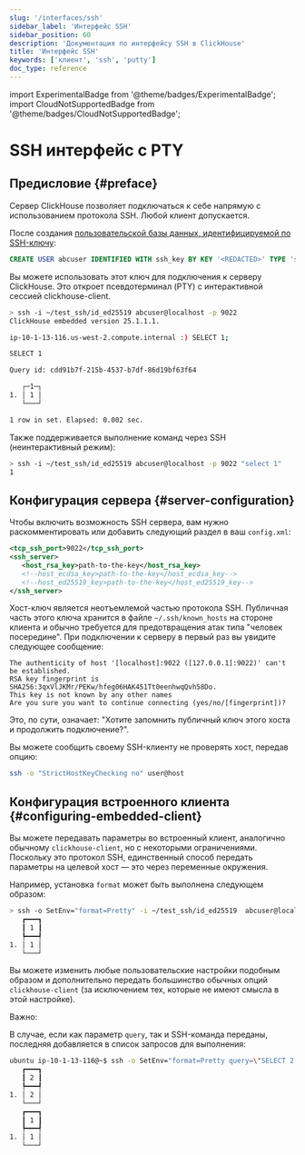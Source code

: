 ```yaml
---
slug: '/interfaces/ssh'
sidebar_label: 'Интерфейс SSH'
sidebar_position: 60
description: 'Документация по интерфейсу SSH в ClickHouse'
title: 'Интерфейс SSH'
keywords: ['клиент', 'ssh', 'putty']
doc_type: reference
---
```

import ExperimentalBadge from '@theme/badges/ExperimentalBadge';
import CloudNotSupportedBadge from '@theme/badges/CloudNotSupportedBadge';


# SSH интерфейс с PTY

<ExperimentalBadge/>
<CloudNotSupportedBadge/>

## Предисловие {#preface}

Сервер ClickHouse позволяет подключаться к себе напрямую с использованием протокола SSH. Любой клиент допускается.

После создания [пользовательской базы данных, идентифицируемой по SSH-ключу](/knowledgebase/how-to-connect-to-ch-cloud-using-ssh-keys):
```sql
CREATE USER abcuser IDENTIFIED WITH ssh_key BY KEY '<REDACTED>' TYPE 'ssh-ed25519';
```

Вы можете использовать этот ключ для подключения к серверу ClickHouse. Это откроет псевдотерминал (PTY) с интерактивной сессией clickhouse-client.

```bash
> ssh -i ~/test_ssh/id_ed25519 abcuser@localhost -p 9022
ClickHouse embedded version 25.1.1.1.

ip-10-1-13-116.us-west-2.compute.internal :) SELECT 1;

SELECT 1

Query id: cdd91b7f-215b-4537-b7df-86d19bf63f64

   ┌─1─┐
1. │ 1 │
   └───┘

1 row in set. Elapsed: 0.002 sec.
```

Также поддерживается выполнение команд через SSH (неинтерактивный режим):

```bash
> ssh -i ~/test_ssh/id_ed25519 abcuser@localhost -p 9022 "select 1"
1
```

## Конфигурация сервера {#server-configuration}

Чтобы включить возможность SSH сервера, вам нужно раскомментировать или добавить следующий раздел в ваш `config.xml`:

```xml
<tcp_ssh_port>9022</tcp_ssh_port>
<ssh_server>
   <host_rsa_key>path-to-the-key</host_rsa_key>
   <!--host_ecdsa_key>path-to-the-key</host_ecdsa_key-->
   <!--host_ed25519_key>path-to-the-key</host_ed25519_key-->
</ssh_server>
```

Хост-ключ является неотъемлемой частью протокола SSH. Публичная часть этого ключа хранится в файле `~/.ssh/known_hosts` на стороне клиента и обычно требуется для предотвращения атак типа "человек посередине". При подключении к серверу в первый раз вы увидите следующее сообщение:

```shell
The authenticity of host '[localhost]:9022 ([127.0.0.1]:9022)' can't be established.
RSA key fingerprint is SHA256:3qxVlJKMr/PEKw/hfeg06HAK451Tt0eenhwqQvh58Do.
This key is not known by any other names
Are you sure you want to continue connecting (yes/no/[fingerprint])?
```

Это, по сути, означает: "Хотите запомнить публичный ключ этого хоста и продолжить подключение?".

Вы можете сообщить своему SSH-клиенту не проверять хост, передав опцию:

```bash
ssh -o "StrictHostKeyChecking no" user@host
```

## Конфигурация встроенного клиента {#configuring-embedded-client}

Вы можете передавать параметры во встроенный клиент, аналогично обычному `clickhouse-client`, но с некоторыми ограничениями. Поскольку это протокол SSH, единственный способ передать параметры на целевой хост — это через переменные окружения.

Например, установка `format` может быть выполнена следующем образом:

```bash
> ssh -o SetEnv="format=Pretty" -i ~/test_ssh/id_ed25519  abcuser@localhost -p 9022 "SELECT 1"
   ┏━━━┓
   ┃ 1 ┃
   ┡━━━┩
1. │ 1 │
   └───┘
```

Вы можете изменить любые пользовательские настройки подобным образом и дополнительно передать большинство обычных опций `clickhouse-client` (за исключением тех, которые не имеют смысла в этой настройке).

Важно:

В случае, если как параметр `query`, так и SSH-команда переданы, последняя добавляется в список запросов для выполнения:

```bash
ubuntu ip-10-1-13-116@~$ ssh -o SetEnv="format=Pretty query=\"SELECT 2;\"" -i ~/test_ssh/id_ed25519  abcuser@localhost -p 9022 "SELECT 1"
   ┏━━━┓
   ┃ 2 ┃
   ┡━━━┩
1. │ 2 │
   └───┘
   ┏━━━┓
   ┃ 1 ┃
   ┡━━━┩
1. │ 1 │
   └───┘
```